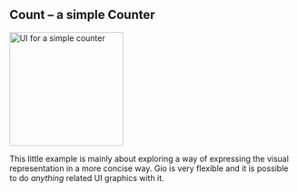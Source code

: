 ## Count – a simple Counter

<img alt="UI for a simple counter" src="http://npillmayer.github.io/UAX/img/simple-counter.png"
    width="200">

This little example is mainly about exploring a way of expressing the visual
representation in a more concise way. Gio is very flexible and it is possible
to do *anything* related UI graphics with it.